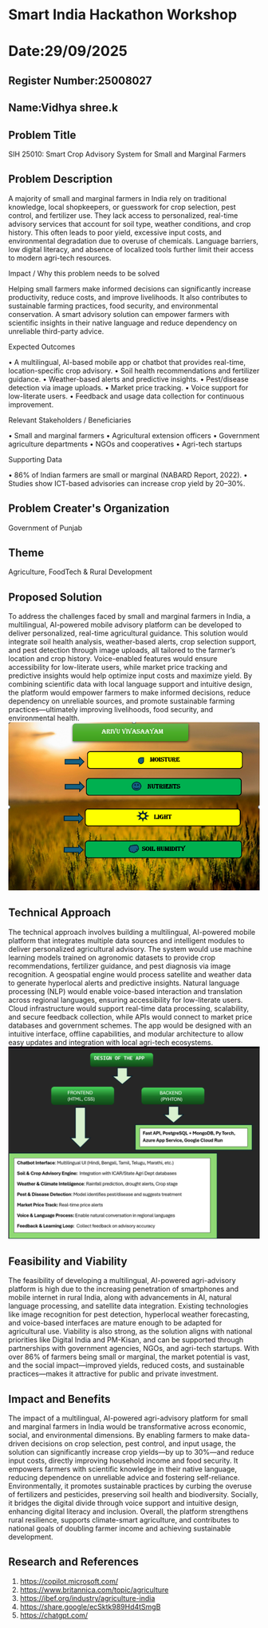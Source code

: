 # Smart India Hackathon Workshop
# Date:29/09/2025
## Register Number:25008027
## Name:Vidhya shree.k
## Problem Title
SIH 25010: Smart Crop Advisory System for Small and Marginal Farmers
## Problem Description
A majority of small and marginal farmers in India rely on traditional knowledge, local shopkeepers, or guesswork for crop selection, pest control, and fertilizer use. They lack access to personalized, real-time advisory services that account for soil type, weather conditions, and crop history. This often leads to poor yield, excessive input costs, and environmental degradation due to overuse of chemicals. Language barriers, low digital literacy, and absence of localized tools further limit their access to modern agri-tech resources.

Impact / Why this problem needs to be solved

Helping small farmers make informed decisions can significantly increase productivity, reduce costs, and improve livelihoods. It also contributes to sustainable farming practices, food security, and environmental conservation. A smart advisory solution can empower farmers with scientific insights in their native language and reduce dependency on unreliable third-party advice.

Expected Outcomes

• A multilingual, AI-based mobile app or chatbot that provides real-time, location-specific crop advisory.
• Soil health recommendations and fertilizer guidance.
• Weather-based alerts and predictive insights.
• Pest/disease detection via image uploads.
• Market price tracking.
• Voice support for low-literate users.
• Feedback and usage data collection for continuous improvement.

Relevant Stakeholders / Beneficiaries

• Small and marginal farmers
• Agricultural extension officers
• Government agriculture departments
• NGOs and cooperatives
• Agri-tech startups

Supporting Data

• 86% of Indian farmers are small or marginal (NABARD Report, 2022).
• Studies show ICT-based advisories can increase crop yield by 20–30%.

## Problem Creater's Organization
Government of Punjab

## Theme
Agriculture, FoodTech & Rural Development

## Proposed Solution
To address the challenges faced by small and marginal farmers in India, a multilingual, AI-powered mobile advisory platform can be developed to deliver personalized, real-time agricultural guidance. This solution would integrate soil health analysis, weather-based alerts, crop selection support, and pest detection through image uploads, all tailored to the farmer’s location and crop history. Voice-enabled features would ensure accessibility for low-literate users, while market price tracking and predictive insights would help optimize input costs and maximize yield. By combining scientific data with local language support and intuitive design, the platform would empower farmers to make informed decisions, reduce dependency on unreliable sources, and promote sustainable farming practices—ultimately improving livelihoods, food security, and environmental health.
![alt text](<Screenshot 2025-09-29 054619.png>)


## Technical Approach
The technical approach involves building a multilingual, AI-powered mobile platform that integrates multiple data sources and intelligent modules to deliver personalized agricultural advisory. The system would use machine learning models trained on agronomic datasets to provide crop recommendations, fertilizer guidance, and pest diagnosis via image recognition. A geospatial engine would process satellite and weather data to generate hyperlocal alerts and predictive insights. Natural language processing (NLP) would enable voice-based interaction and translation across regional languages, ensuring accessibility for low-literate users. Cloud infrastructure would support real-time data processing, scalability, and secure feedback collection, while APIs would connect to market price databases and government schemes. The app would be designed with an intuitive interface, offline capabilities, and modular architecture to allow easy updates and integration with local agri-tech ecosystems.
![alt text](<Screenshot 2025-09-29 065824.png>)


## Feasibility and Viability
The feasibility of developing a multilingual, AI-powered agri-advisory platform is high due to the increasing penetration of smartphones and mobile internet in rural India, along with advancements in AI, natural language processing, and satellite data integration. Existing technologies like image recognition for pest detection, hyperlocal weather forecasting, and voice-based interfaces are mature enough to be adapted for agricultural use. Viability is also strong, as the solution aligns with national priorities like Digital India and PM-Kisan, and can be supported through partnerships with government agencies, NGOs, and agri-tech startups. With over 86% of farmers being small or marginal, the market potential is vast, and the social impact—improved yields, reduced costs, and sustainable practices—makes it attractive for public and private investment.

## Impact and Benefits
The impact of a multilingual, AI-powered agri-advisory platform for small and marginal farmers in India would be transformative across economic, social, and environmental dimensions. By enabling farmers to make data-driven decisions on crop selection, pest control, and input usage, the solution can significantly increase crop yields—by up to 30%—and reduce input costs, directly improving household income and food security. It empowers farmers with scientific knowledge in their native language, reducing dependence on unreliable advice and fostering self-reliance. Environmentally, it promotes sustainable practices by curbing the overuse of fertilizers and pesticides, preserving soil health and biodiversity. Socially, it bridges the digital divide through voice support and intuitive design, enhancing digital literacy and inclusion. Overall, the platform strengthens rural resilience, supports climate-smart agriculture, and contributes to national goals of doubling farmer income and achieving sustainable development.
## Research and References
1. https://copilot.microsoft.com/
2. https://www.britannica.com/topic/agriculture
3. https://ibef.org/industry/agriculture-india
4. https://share.google/ecSktk989Hd4tSmgB 
5. https://chatgpt.com/

